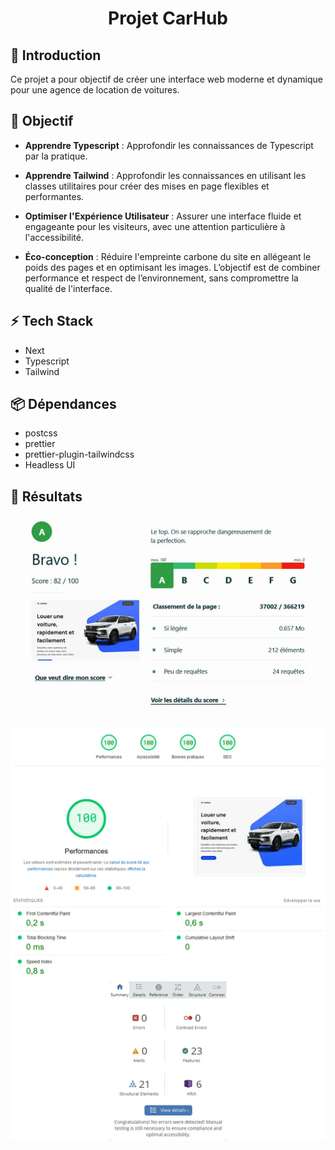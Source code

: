 <div align="center">

# Projet CarHub

</div>

## 🎉 Introduction

Ce projet a pour objectif de créer une interface web moderne et dynamique pour une agence de location de voitures.

## 🎯 Objectif

- <b>Apprendre Typescript</b> : Approfondir les connaissances de Typescript par la pratique.

- <b>Apprendre Tailwind</b> : Approfondir les connaissances en utilisant les classes utilitaires pour créer des mises en page flexibles et performantes.

- <b>Optimiser l'Expérience Utilisateur</b> : Assurer une interface fluide et engageante pour les visiteurs, avec une attention particulière à l'accessibilité.

- <b>Éco-conception</b> : Réduire l'empreinte carbone du site en allégeant le poids des pages et en optimisant les images. L’objectif est de combiner performance et respect de l’environnement, sans compromettre la qualité de l'interface.

## ⚡ Tech Stack

- Next
- Typescript
- Tailwind

## 📦️ Dépendances

- postcss
- prettier
- prettier-plugin-tailwindcss
- Headless UI

## 🚀 Résultats

![Résultat](./public/readme/resultat.webp)
